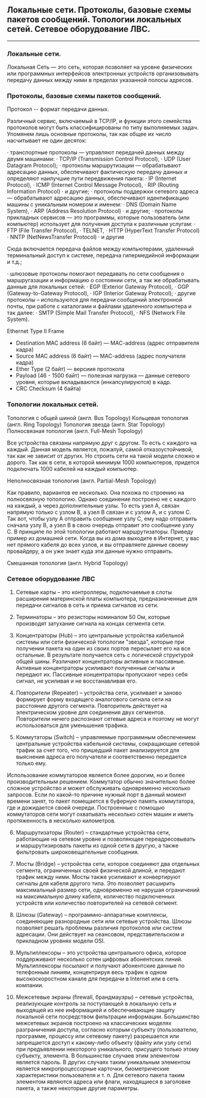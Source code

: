 ## Локальные сети. Протоколы, базовые схемы пакетов сообщений. Топологии локальных сетей. Сетевое оборудование ЛВС.
--- 
### Локальные сети. 

Локальная Сеть — это сеть, которая позволяет на уровне физических или программных интерфейсов электронных устройств организовывать передачу данных между ними в пределах указанной полосы адресов. 

### Протоколы, базовые схемы пакетов сообщений.

Протокол -- формат передачи данных.

Различный сервис, включаемый в TCP/IP, и функции этого семейства протоколов могут быть классифицированы по типу выполняемых задач. Упомянем лишь основные протоколы, так как общее их число насчитывает не один десяток:

·        транспортные протоколы — управляют передачей данных между двумя машинами:
·        TCP/IP (Transmission Control Protocol),
·        UDP (User Datagram Protocol);
·        протоколы маршрутизации — обрабатывают адресацию данных, обеспечивают фактическую передачу данных и определяют наилучшие пути передвижения пакета:
·        IP (Internet Protocol),
·        ICMP (Internet Control Message Protocol),
·        RIP (Routing Information Protocol)
·        и другие;
·        протоколы поддержки сетевого адреса — обрабатывают адресацию данных, обеспечивают идентификацию машины с уникальным номером и именем:
·        DNS (Domain Name System),
·        ARP (Address Resolution Protocol)
·        и другие;
·        протоколы прикладных сервисов — это программы, которые пользователь (или компьютер) использует для получения доступа к различным услугам:
·        FTP (File Transfer Protocol),
·        TELNET,
·        HTTP (HyperText Transfer Protocol)
·        NNTP (NetNewsTransfer Protocol)
·        и другие

Сюда включается передача файлов между компьютерами, удаленный терминальный доступ к системе, передача гипермедийной информации и т.д.;

·        шлюзовые протоколы помогают передавать по сети сообщения о маршругазации и информацию о состоянии сети, а так же обрабатывать данные для локальных сетей:
·        EGP (Exterior Gateway Protocol),
·        GGP (Gateway-to-Gateway Protocol),
·        IGP (Interior Gateway Protocol);
·        другие протоколы – используются для передачи сообщений электронной почты, при работе с каталогами и файлами удаленного компьютера и так далее:
·        SMTP (Simple Mail Transfer Protocol),
·        NFS (Network File System).

Ethernet Type II Frame
* Destination MAC address (6 байт) — MAC-address (адрес отправителя кадра)
* Source MAC address (6 байт) — MAC-address (адрес получателя кадра)
* Ether Type (2 байт) — версиия протокола
* Payload (46 - 1500 байт) — полезная нагрузка — данные сетевого уровня, которые вкладываются (инкапсулируются) в кадр.
* CRC Checksum (4 байта)



### Топологии локальных сетей. 

Топология с общей шиной (англ. Bus Topology)
Кольцевая топология (англ. Ring Topology)
Топология звезда (англ. Star Topology)
Полносвязная топология (англ. Full-Mesh Topology)

Все устройства связаны напрямую друг с другом. То есть с каждого на каждый. Данная модель является, пожалуй, самой отказоустойчивой, так как не зависит от других. Но строить сети на такой модели сложно и дорого. Так как в сети, в которой минимум 1000 компьютеров, придется подключать 1000 кабелей на каждый компьютер.

Неполносвязная топология (англ. Partial-Mesh Topology)

Как правило, вариантов ее несколько. Она похожа по строению на полносвязную топологию. Однако соединение построено не с каждого на каждый, а через дополнительные узлы. То есть узел A, связан напрямую только с узлом B, а узел B связан и с узлом A, и с узлом C. Так вот, чтобы узлу A отправить сообщение узлу C, ему надо отправить сначала узлу B, а узел B в свою очередь отправит это сообщение узлу C. В принципе по этой топологии работают маршрутизаторы. Приведу пример из домашней сети. Когда вы из дома выходите в Интернет, у вас нет прямого кабеля до всех узлов, и вы отправляете данные своему провайдеру, а он уже знает куда эти данные нужно отправить.


Смешанная топология (англ. Hybrid Topology)

### Сетевое оборудование ЛВС

1. Сетевые карты – это контроллеры, подключаемые в слоты расширения материнской платы компьютера, предназначенные для передачи сигналов в сеть и приема сигналов из сети.

2. Терминаторы – это резисторы номиналом 50 Ом, которые производят затухание сигнала на концах сегмента сети.

3. Концентраторы (Hub) – это центральные устройства кабельной системы или сети физической топологии "звезда", которые при получении пакета на один из своих портов пересылает его на все остальные. В результате получается сеть с логической структурой общей шины. Различают концентраторы активные и пассивные. Активные концентраторы усиливают полученные сигналы и передают их. Пассивные концентраторы пропускают через себя сигнал, не усиливая и не восстанавливая его.

4. Повторители (Repeater) – устройства сети, усиливает и заново формирует форму входящего аналогового сигнала сети на расстояние другого сегмента. Повторитель действует на электрическом уровне для соединения двух сегментов. Повторители ничего распознают сетевые адреса и поэтому не могут использоваться для уменьшения трафика.

5. Коммутаторы (Switch) – управляемые программным обеспечением центральные устройства кабельной системы, сокращающие сетевой трафик за счет того, что пришедший пакет анализируется для выяснения адреса его получателя и соответственно передается только ему.

Использование коммутаторов является более дорогим, но и более производительным решением. Коммутатор обычно значительно более сложное устройство и может обслуживать одновременно несколько запросов. Если по какой-то причине нужный порт в данный момент времени занят, то пакет помещается в буферную память коммутатора, где и дожидается своей очереди. Построенные с помощью коммутаторов сети могут охватывать несколько сотен машин и иметь протяженность в несколько километров.

6. Маршрутизаторы (Router) – стандартные устройства сети, работающие на сетевом уровне и позволяющее переадресовывать и маршрутизировать пакеты из одной сети в другую, а также фильтровать широковещательные сообщения.

7. Мосты (Bridge) – устройства сети, которое соединяют два отдельных сегмента, ограниченных своей физической длиной, и передают трафик между ними. Мосты также усиливают и конвертируют сигналы для кабеля другого типа. Это позволяет расширить максимальный размер сети, одновременно не нарушая ограничений на максимальную длину кабеля, количество подключенных устройств или количество повторителей на сетевой сегмент.

8. Шлюзы (Gateway) – программно-аппаратные комплексы, соединяющие разнородные сети или сетевые устройства. Шлюзы позволяет решать проблемы различия протоколов или систем адресации. Они действует на сеансовом, представительском и прикладном уровнях модели OSI.

9. Мультиплексоры – это устройства центрального офиса, которое поддерживают несколько сотен цифровых абонентских линий. Мультиплексоры посылают и получают абонентские данные по телефонным линиям, концентрируя весь трафик в одном высокоскоростном канале для передачи в Internet или в сеть компании.

10. Межсетевые экраны (firewall, брандмауэры) – сетевые устройства, реализующие контроль за поступающей в локальную сеть и выходящей из нее информацией и обеспечивающие защиту локальной сети посредством фильтрации информации. Большинство межсетевых экранов построено на классических моделях разграничения доступа, согласно которым субъекту (пользователю, программе, процессу или сетевому пакету) разрешается или запрещается доступ к какому-либо объекту (файлу или узлу сети) при предъявлении некоторого уникального, присущего только этому субъекту, элемента. В большинстве случаев этим элементом является пароль. В других случаях таким уникальным элементом является микропроцессорные карточки, биометрические характеристики пользователя и т. п. Для сетевого пакета таким элементом являются адреса или флаги, находящиеся в заголовке пакета, а также некоторые другие параметры.